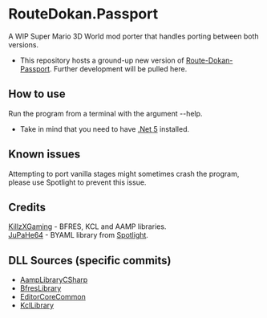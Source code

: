 # RouteDokan.Passport
 A WIP Super Mario 3D World mod porter that handles porting between both versions.
- This repository hosts a ground-up new version of [Route-Dokan-Passport](https://github.com/Jenrikku/Route-Dokan-Passport). Further development will be pulled here.
## How to use
Run the program from a terminal with the argument --help.
- Take in mind that you need to have [.Net 5](https://github.com/dotnet/core/blob/main/release-notes/5.0/README.md) installed.
## Known issues
Attempting to port vanilla stages might sometimes crash the program, please use Spotlight to prevent this issue.
## Credits
[KillzXGaming](https://github.com/KillzXGaming) - BFRES, KCL and AAMP libraries.<br>
[JuPaHe64](https://github.com/jupahe64) - BYAML library from [Spotlight](https://github.com/jupahe64/Spotlight).
## DLL Sources (specific commits)
- [AampLibraryCSharp](https://github.com/KillzXGaming/AampLibrary/tree/034cacc282bc4ef10185392cccf7c63413a308ed)
- [BfresLibrary](https://github.com/KillzXGaming/BfresLibrary/tree/f623e8cded24a6bf8eb019fe5aa5fd5813b0f8a1)
- [EditorCoreCommon](https://github.com/exelix11/EditorCore/tree/master/EditorCoreCommon)
- [KclLibrary](https://github.com/KillzXGaming/KCollisionLibrary/tree/bcac371ac432276e99cdd0f5a67c6077fbebc253/KclLibrary)